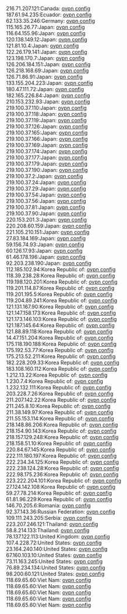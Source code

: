 216.71.207.121:Canada: [ovpn config](vpn/216_71_207_121.ovpn)  
187.61.94.235:Ecuador: [ovpn config](vpn/187_61_94_235.ovpn)  
62.133.35.246:Germany: [ovpn config](vpn/62_133_35_246.ovpn)  
115.165.26.77:Japan: [ovpn config](vpn/115_165_26_77.ovpn)  
116.64.155.96:Japan: [ovpn config](vpn/116_64_155_96.ovpn)  
120.138.149.12:Japan: [ovpn config](vpn/120_138_149_12.ovpn)  
121.81.10.4:Japan: [ovpn config](vpn/121_81_10_4.ovpn)  
122.26.179.141:Japan: [ovpn config](vpn/122_26_179_141.ovpn)  
123.198.170.7:Japan: [ovpn config](vpn/123_198_170_7.ovpn)  
126.206.184.151:Japan: [ovpn config](vpn/126_206_184_151.ovpn)  
126.218.168.69:Japan: [ovpn config](vpn/126_218_168_69.ovpn)  
126.71.86.91:Japan: [ovpn config](vpn/126_71_86_91.ovpn)  
133.155.204.223:Japan: [ovpn config](vpn/133_155_204_223.ovpn)  
180.47.111.72:Japan: [ovpn config](vpn/180_47_111_72.ovpn)  
182.165.226.84:Japan: [ovpn config](vpn/182_165_226_84.ovpn)  
210.153.232.93:Japan: [ovpn config](vpn/210_153_232_93.ovpn)  
219.100.37.110:Japan: [ovpn config](vpn/219_100_37_110.ovpn)  
219.100.37.118:Japan: [ovpn config](vpn/219_100_37_118.ovpn)  
219.100.37.119:Japan: [ovpn config](vpn/219_100_37_119.ovpn)  
219.100.37.126:Japan: [ovpn config](vpn/219_100_37_126.ovpn)  
219.100.37.165:Japan: [ovpn config](vpn/219_100_37_165.ovpn)  
219.100.37.166:Japan: [ovpn config](vpn/219_100_37_166.ovpn)  
219.100.37.169:Japan: [ovpn config](vpn/219_100_37_169.ovpn)  
219.100.37.174:Japan: [ovpn config](vpn/219_100_37_174.ovpn)  
219.100.37.177:Japan: [ovpn config](vpn/219_100_37_177.ovpn)  
219.100.37.179:Japan: [ovpn config](vpn/219_100_37_179.ovpn)  
219.100.37.190:Japan: [ovpn config](vpn/219_100_37_190.ovpn)  
219.100.37.2:Japan: [ovpn config](vpn/219_100_37_2.ovpn)  
219.100.37.24:Japan: [ovpn config](vpn/219_100_37_24.ovpn)  
219.100.37.29:Japan: [ovpn config](vpn/219_100_37_29.ovpn)  
219.100.37.54:Japan: [ovpn config](vpn/219_100_37_54.ovpn)  
219.100.37.56:Japan: [ovpn config](vpn/219_100_37_56.ovpn)  
219.100.37.81:Japan: [ovpn config](vpn/219_100_37_81.ovpn)  
219.100.37.90:Japan: [ovpn config](vpn/219_100_37_90.ovpn)  
220.153.201.3:Japan: [ovpn config](vpn/220_153_201_3.ovpn)  
220.208.60.159:Japan: [ovpn config](vpn/220_208_60_159.ovpn)  
221.105.210.151:Japan: [ovpn config](vpn/221_105_210_151.ovpn)  
27.83.184.169:Japan: [ovpn config](vpn/27_83_184_169.ovpn)  
59.156.74.93:Japan: [ovpn config](vpn/59_156_74_93.ovpn)  
60.126.17.93:Japan: [ovpn config](vpn/60_126_17_93.ovpn)  
61.46.178.196:Japan: [ovpn config](vpn/61_46_178_196.ovpn)  
92.203.238.190:Japan: [ovpn config](vpn/92_203_238_190.ovpn)  
112.185.102.94:Korea Republic of: [ovpn config](vpn/112_185_102_94.ovpn)  
118.39.238.28:Korea Republic of: [ovpn config](vpn/118_39_238_28.ovpn)  
119.198.120.201:Korea Republic of: [ovpn config](vpn/119_198_120_201.ovpn)  
119.201.114.87:Korea Republic of: [ovpn config](vpn/119_201_114_87.ovpn)  
119.201.195.5:Korea Republic of: [ovpn config](vpn/119_201_195_5.ovpn)  
119.204.89.241:Korea Republic of: [ovpn config](vpn/119_204_89_241.ovpn)  
121.131.167.90:Korea Republic of: [ovpn config](vpn/121_131_167_90.ovpn)  
121.147.158.173:Korea Republic of: [ovpn config](vpn/121_147_158_173.ovpn)  
121.173.146.103:Korea Republic of: [ovpn config](vpn/121_173_146_103.ovpn)  
121.187.145.64:Korea Republic of: [ovpn config](vpn/121_187_145_64.ovpn)  
121.88.89.118:Korea Republic of: [ovpn config](vpn/121_88_89_118.ovpn)  
14.47.151.204:Korea Republic of: [ovpn config](vpn/14_47_151_204.ovpn)  
175.118.190.188:Korea Republic of: [ovpn config](vpn/175_118_190_188.ovpn)  
175.192.53.77:Korea Republic of: [ovpn config](vpn/175_192_53_77.ovpn)  
175.213.52.211:Korea Republic of: [ovpn config](vpn/175_213_52_211.ovpn)  
182.228.209.33:Korea Republic of: [ovpn config](vpn/182_228_209_33.ovpn)  
183.108.160.112:Korea Republic of: [ovpn config](vpn/183_108_160_112.ovpn)  
1.212.13.22:Korea Republic of: [ovpn config](vpn/1_212_13_22.ovpn)  
1.230.7.4:Korea Republic of: [ovpn config](vpn/1_230_7_4.ovpn)  
1.232.132.111:Korea Republic of: [ovpn config](vpn/1_232_132_111.ovpn)  
203.228.7.26:Korea Republic of: [ovpn config](vpn/203_228_7_26.ovpn)  
211.207.142.22:Korea Republic of: [ovpn config](vpn/211_207_142_22.ovpn)  
211.245.8.10:Korea Republic of: [ovpn config](vpn/211_245_8_10.ovpn)  
211.38.149.97:Korea Republic of: [ovpn config](vpn/211_38_149_97.ovpn)  
211.55.153.114:Korea Republic of: [ovpn config](vpn/211_55_153_114.ovpn)  
218.148.86.206:Korea Republic of: [ovpn config](vpn/218_148_86_206.ovpn)  
218.154.90.143:Korea Republic of: [ovpn config](vpn/218_154_90_143.ovpn)  
218.157.129.248:Korea Republic of: [ovpn config](vpn/218_157_129_248.ovpn)  
218.158.51.10:Korea Republic of: [ovpn config](vpn/218_158_51_10.ovpn)  
220.84.67.145:Korea Republic of: [ovpn config](vpn/220_84_67_145.ovpn)  
222.111.180.197:Korea Republic of: [ovpn config](vpn/222_111_180_197.ovpn)  
222.234.34.125:Korea Republic of: [ovpn config](vpn/222_234_34_125.ovpn)  
222.238.124.28:Korea Republic of: [ovpn config](vpn/222_238_124_28.ovpn)  
222.98.175.236:Korea Republic of: [ovpn config](vpn/222_98_175_236.ovpn)  
223.222.204.101:Korea Republic of: [ovpn config](vpn/223_222_204_101.ovpn)  
27.124.142.108:Korea Republic of: [ovpn config](vpn/27_124_142_108.ovpn)  
59.27.78.214:Korea Republic of: [ovpn config](vpn/59_27_78_214.ovpn)  
61.81.96.229:Korea Republic of: [ovpn config](vpn/61_81_96_229.ovpn)  
146.70.205.6:Romania: [ovpn config](vpn/146_70_205_6.ovpn)  
92.37.143.36:Russian Federation: [ovpn config](vpn/92_37_143_36.ovpn)  
109.111.243.205:Serbia: [ovpn config](vpn/109_111_243_205.ovpn)  
223.207.246.121:Thailand: [ovpn config](vpn/223_207_246_121.ovpn)  
58.8.214.133:Thailand: [ovpn config](vpn/58_8_214_133.ovpn)  
78.137.122.113:United Kingdom: [ovpn config](vpn/78_137_122_113.ovpn)  
107.4.228.72:United States: [ovpn config](vpn/107_4_228_72.ovpn)  
23.164.240.140:United States: [ovpn config](vpn/23_164_240_140.ovpn)  
67.160.103.10:United States: [ovpn config](vpn/67_160_103_10.ovpn)  
73.11.163.245:United States: [ovpn config](vpn/73_11_163_245.ovpn)  
76.89.234.134:United States: [ovpn config](vpn/76_89_234_134.ovpn)  
98.200.60.121:United States: [ovpn config](vpn/98_200_60_121.ovpn)  
118.69.65.60:Viet Nam: [ovpn config](vpn/118_69_65_60.ovpn)  
118.69.65.60:Viet Nam: [ovpn config](vpn/118_69_65_60.ovpn)  
118.69.65.60:Viet Nam: [ovpn config](vpn/118_69_65_60.ovpn)  
118.69.65.60:Viet Nam: [ovpn config](vpn/118_69_65_60.ovpn)  
118.69.65.60:Viet Nam: [ovpn config](vpn/118_69_65_60.ovpn)  
